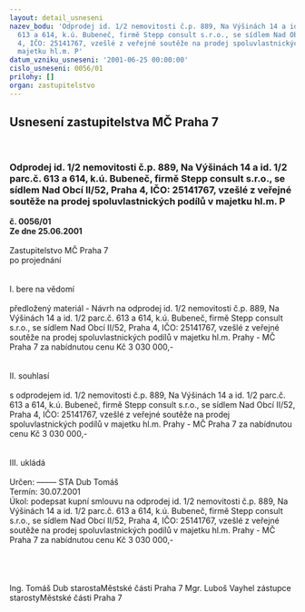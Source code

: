```yaml
---
layout: detail_usneseni
nazev_bodu: 'Odprodej id. 1/2 nemovitosti č.p. 889, Na Výšinách 14 a id. 1/2 parc.č.
  613 a 614, k.ú. Bubeneč, firmě Stepp consult s.r.o., se sídlem Nad Obcí II/52, Praha
  4, IČO: 25141767, vzešlé z veřejné soutěže na prodej spoluvlastnických podílů v
  majetku hl.m. P'
datum_vzniku_usneseni: '2001-06-25 00:00:00'
cislo_usneseni: 0056/01
prilohy: []
organ: zastupitelstvo
---
```

<div id="ucUsn_pList" class="usn">
	<span><h2>Usnesení zastupitelstva MČ Praha 7 </h2>
<br></span><div class="standBody">
<span><h3>Odprodej id. 1/2 nemovitosti č.p. 889, Na Výšinách 14 a id. 1/2 parc.č. 613 a 614, k.ú. Bubeneč, firmě Stepp consult s.r.o., se sídlem Nad Obcí II/52, Praha 4, IČO: 25141767, vzešlé z veřejné soutěže na prodej spoluvlastnických podílů v majetku hl.m. P</h3></span><div class="center">
		<strong>č. 0056/01</strong><br>
	</div>
<div class="center">
		<strong>Ze dne 25.06.2001</strong><br><br>
	</div>Zastupitelstvo MČ Praha 7<br>po projednání<br><br><br>I.	bere na vědomí<br><br> předložený materiál - Návrh na odprodej id. 1/2 nemovitosti č.p. 889, Na Výšinách 14 a id. 1/2 parc.č. 613 a 614, k.ú. Bubeneč, firmě Stepp consult s.r.o., se sídlem Nad Obcí II/52, Praha 4, IČO: 25141767, vzešlé z veřejné soutěže na prodej spoluvlastnických podílů v majetku hl.m. Prahy - MČ Praha 7 za nabídnutou cenu Kč 3 030 000,-<br><br><br>II.	souhlasí <br><br>s odprodejem id. 1/2 nemovitosti č.p. 889, Na Výšinách 14 a id. 1/2 parc.č. 613 a 614, k.ú. Bubeneč, firmě Stepp consult s.r.o., se sídlem Nad Obcí II/52, Praha 4, IČO: 25141767, vzešlé z veřejné soutěže na prodej spoluvlastnických podílů v majetku hl.m. Prahy - MČ Praha 7 za nabídnutou cenu Kč 3 030 000,-<br><br><br>III.	ukládá <br><br> Určen:	–––––	STA Dub Tomáš<br>Termín: 30.07.2001<br>Úkol:	podepsat kupní smlouvu na odprodej id. 1/2 nemovitosti č.p. 889, Na Výšinách 14 a id. 1/2 parc.č. 613 a 614, k.ú. Bubeneč, firmě Stepp consult s.r.o., se sídlem Nad Obcí II/52, Praha 4, IČO: 25141767, vzešlé z veřejné soutěže na prodej spoluvlastnických podílů v majetku hl.m. Prahy - MČ Praha 7 za nabídnutou cenu Kč 3 030 000,-<br> <br><br><br> 	<br>Ing. Tomáš Dub starostaMěstské části Praha 7	Mgr. Luboš Vayhel zástupce starostyMěstské části Praha 7<br>	<br><br>
</div>
</div>